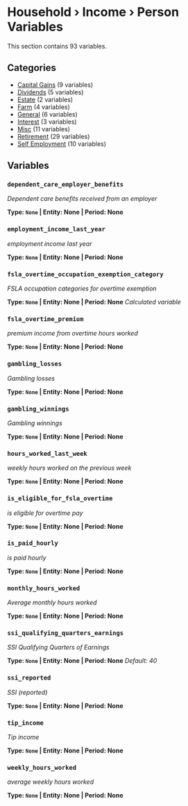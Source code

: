# Household › Income › Person Variables

This section contains 93 variables.

## Categories

- [Capital Gains](capital_gains/index.md) (9 variables)
- [Dividends](dividends/index.md) (5 variables)
- [Estate](estate/index.md) (2 variables)
- [Farm](farm/index.md) (4 variables)
- [General](general/index.md) (6 variables)
- [Interest](interest/index.md) (3 variables)
- [Misc](misc/index.md) (11 variables)
- [Retirement](retirement/index.md) (29 variables)
- [Self Employment](self_employment/index.md) (10 variables)

## Variables

### `dependent_care_employer_benefits`
*Dependent care benefits received from an employer*

**Type: `None` | Entity: None | Period: None**

### `employment_income_last_year`
*employment income last year*

**Type: `None` | Entity: None | Period: None**

### `fsla_overtime_occupation_exemption_category`
*FSLA occupation categories for overtime exemption*

**Type: `None` | Entity: None | Period: None**
*Calculated variable*

### `fsla_overtime_premium`
*premium income from overtime hours worked*

**Type: `None` | Entity: None | Period: None**

### `gambling_losses`
*Gambling losses*

**Type: `None` | Entity: None | Period: None**

### `gambling_winnings`
*Gambling winnings*

**Type: `None` | Entity: None | Period: None**

### `hours_worked_last_week`
*weekly hours worked on the previous week*

**Type: `None` | Entity: None | Period: None**

### `is_eligible_for_fsla_overtime`
*is eligible for overtime pay*

**Type: `None` | Entity: None | Period: None**

### `is_paid_hourly`
*is paid hourly*

**Type: `None` | Entity: None | Period: None**

### `monthly_hours_worked`
*Average monthly hours worked*

**Type: `None` | Entity: None | Period: None**

### `ssi_qualifying_quarters_earnings`
*SSI Qualifying Quarters of Earnings*

**Type: `None` | Entity: None | Period: None**
*Default: 40*

### `ssi_reported`
*SSI (reported)*

**Type: `None` | Entity: None | Period: None**

### `tip_income`
*Tip income*

**Type: `None` | Entity: None | Period: None**

### `weekly_hours_worked`
*average weekly hours worked*

**Type: `None` | Entity: None | Period: None**
